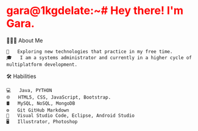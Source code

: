 <html>
    <h1 style="color:#FF0000";><b>gara@1kgdelate:~#</b> 
      Hey there! I'm Gara.
    </h1>
</html>

👨🏻‍💻  About Me 

    🤔   Exploring new technologies that practice in my free time. 
    🎓   I am a systems administrator and currently in a higher cycle of multiplatform development.
    

🛠  Habilities

    💻   Java, PYTHON
    🌐   HTML5, CSS, JavaScript, Bootstrap.
    🛢   MySQL, NoSQL, MongoDB
    ⚙️   Git GitHub Markdown
    🔧   Visual Studio Code, Eclipse, Android Studio
    🖥   Illustrator, Photoshop

